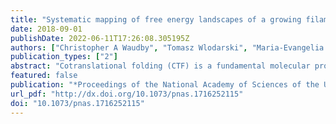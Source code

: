 ```yaml
---
title: "Systematic mapping of free energy landscapes of a growing filamin domain during biosynthesis."
date: 2018-09-01
publishDate: 2022-06-11T17:26:08.305195Z
authors: ["Christopher A Waudby", "Tomasz Wlodarski", "Maria-Evangelia Karyadi", "Anaïs M E Cassaignau", "Sammy H S Chan", "Anne S Wentink", "Julian M Schmidt-Engler", "Carlo Camilloni", "Michele Vendruscolo", "Lisa D Cabrita", "John Christodoulou"]
publication_types: ["2"]
abstract: "Cotranslational folding (CTF) is a fundamental molecular process that ensures efficient protein biosynthesis and minimizes the formation of misfolded states. However, the complexity of this process makes it extremely challenging to obtain structural characterizations of CTF pathways. Here, we correlate observations of translationally arrested nascent chains with those of a systematic C-terminal truncation strategy. We create a detailed description of chain length-dependent free energy landscapes associated with folding of the FLN5 filamin domain, in isolation and on the ribosome, and thus, quantify a substantial destabilization of the native structure on the ribosome. We identify and characterize two folding intermediates formed in isolation, including a partially folded intermediate associated with the isomerization of a conserved cis proline residue. The slow folding associated with this process raises the prospect that neighboring unfolded domains might accumulate and misfold during biosynthesis. We develop a simple model to quantify the risk of misfolding in this situation and show that catalysis of folding by peptidyl-prolyl isomerases is sufficient to eliminate this hazard. Copyright o̧pyright 2018 the Author(s). Published by PNAS."
featured: false
publication: "*Proceedings of the National Academy of Sciences of the United States of America*"
url_pdf: "http://dx.doi.org/10.1073/pnas.1716252115"
doi: "10.1073/pnas.1716252115"
---
```


